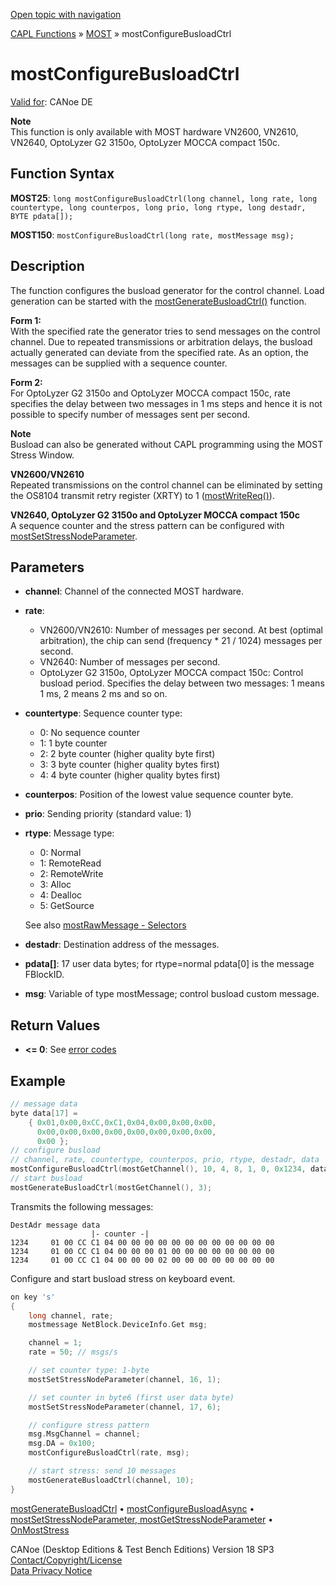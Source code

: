 [Open topic with navigation](../../../../../CANoeDEFamily.htm#Topics/CAPLFunctions/MOST/Functions/CAPLfunctionMOSTConfigureBusloadCtrl.md)

[CAPL Functions](../../CAPLfunctions.md) » [MOST](../CAPLfunctionsMOSTOverview.md) » mostConfigureBusloadCtrl

# mostConfigureBusloadCtrl

[Valid for](../../../Shared/FeatureAvailability.md): CANoe DE

**Note**  
This function is only available with MOST hardware VN2600, VN2610, VN2640, OptoLyzer G2 3150o, OptoLyzer MOCCA compact 150c.

## Function Syntax

**MOST25**: `long mostConfigureBusloadCtrl(long channel, long rate, long countertype, long counterpos, long prio, long rtype, long destadr, BYTE pdata[]);`

**MOST150**: `mostConfigureBusloadCtrl(long rate, mostMessage msg);`

## Description

The function configures the busload generator for the control channel. Load generation can be started with the [mostGenerateBusloadCtrl()](CAPLfunctionMOSTGenerateBusloadCtrl.md) function.

**Form 1:**  
With the specified rate the generator tries to send messages on the control channel. Due to repeated transmissions or arbitration delays, the busload actually generated can deviate from the specified rate. As an option, the messages can be supplied with a sequence counter.

**Form 2:**  
For OptoLyzer G2 3150o and OptoLyzer MOCCA compact 150c, rate specifies the delay between two messages in 1 ms steps and hence it is not possible to specify number of messages sent per second.

**Note**  
Busload can also be generated without CAPL programming using the MOST Stress Window.

**VN2600/VN2610**  
Repeated transmissions on the control channel can be eliminated by setting the OS8104 transmit retry register (XRTY) to 1 ([mostWriteReq()](CAPLfunctionMOSTWriteReg.md)).

**VN2640, OptoLyzer G2 3150o and OptoLyzer MOCCA compact 150c**  
A sequence counter and the stress pattern can be configured with [mostSetStressNodeParameter](CAPLfunctionMOSTSetGetStressNodeParameter.md).

## Parameters

- **channel**: Channel of the connected MOST hardware.
- **rate**:
  - VN2600/VN2610: Number of messages per second. At best (optimal arbitration), the chip can send (frequency * 21 / 1024) messages per second.
  - VN2640: Number of messages per second.
  - OptoLyzer G2 3150o, OptoLyzer MOCCA compact 150c: Control busload period. Specifies the delay between two messages: 1 means 1 ms, 2 means 2 ms and so on.
- **countertype**: Sequence counter type:
  - 0: No sequence counter
  - 1: 1 byte counter
  - 2: 2 byte counter (higher quality byte first)
  - 3: 3 byte counter (higher quality bytes first)
  - 4: 4 byte counter (higher quality bytes first)
- **counterpos**: Position of the lowest value sequence counter byte.
- **prio**: Sending priority (standard value: 1)
- **rtype**: Message type:
  - 0: Normal
  - 1: RemoteRead
  - 2: RemoteWrite
  - 3: Alloc
  - 4: Dealloc
  - 5: GetSource

  See also [mostRawMessage - Selectors](../Selectors/CAPLfunctionMOSTSelectors.md)
- **destadr**: Destination address of the messages.
- **pdata[]**: 17 user data bytes; for rtype=normal pdata[0] is the message FBlockID.
- **msg**: Variable of type mostMessage; control busload custom message.

## Return Values

- **<= 0**: See [error codes](../CAPLfunctionsMOSTErrorCodes.md)

## Example

```c
// message data
byte data[17] =
    { 0x01,0x00,0xCC,0xC1,0x04,0x00,0x00,0x00,
      0x00,0x00,0x00,0x00,0x00,0x00,0x00,0x00,
      0x00 };
// configure busload
// channel, rate, countertype, counterpos, prio, rtype, destadr, data
mostConfigureBusloadCtrl(mostGetChannel(), 10, 4, 8, 1, 0, 0x1234, data);
// start busload
mostGenerateBusloadCtrl(mostGetChannel(), 3);
```

Transmits the following messages:

```
DestAdr message data
                  |- counter -|
1234     01 00 CC C1 04 00 00 00 00 00 00 00 00 00 00 00 00
1234     01 00 CC C1 04 00 00 00 01 00 00 00 00 00 00 00 00
1234     01 00 CC C1 04 00 00 00 02 00 00 00 00 00 00 00 00
```

Configure and start busload stress on keyboard event.

```c
on key 's'
{
    long channel, rate;
    mostmessage NetBlock.DeviceInfo.Get msg;

    channel = 1;
    rate = 50; // msgs/s

    // set counter type: 1-byte
    mostSetStressNodeParameter(channel, 16, 1);

    // set counter in byte6 (first user data byte)
    mostSetStressNodeParameter(channel, 17, 6);

    // configure stress pattern
    msg.MsgChannel = channel;
    msg.DA = 0x100;
    mostConfigureBusloadCtrl(rate, msg);

    // start stress: send 10 messages
    mostGenerateBusloadCtrl(channel, 10);
}
```

[mostGenerateBusloadCtrl](CAPLfunctionMOSTGenerateBusloadCtrl.md) • [mostConfigureBusloadAsync](CAPLfunctionMOSTConfigureBusloadAsync.md) • [mostSetStressNodeParameter, mostGetStressNodeParameter](CAPLfunctionMOSTSetGetStressNodeParameter.md) • [OnMostStress](../EventProcedures/CAPLfunctionOnMOSTStress.md)

CANoe (Desktop Editions & Test Bench Editions) Version 18 SP3  
[Contact/Copyright/License](../../../Shared/ContactCopyrightLicense.md)  
[Data Privacy Notice](https://www.vector.com/int/en/company/get-info/privacy-policy/)
